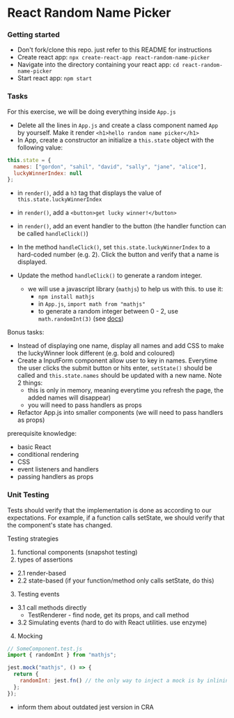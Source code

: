 # React Random Name Picker

### Getting started
- Don't fork/clone this repo. just refer to this README for instructions
- Create react app: `npx create-react-app react-random-name-picker`
- Navigate into the directory containing your react app: `cd react-random-name-picker`
- Start react app: `npm start`

### Tasks
For this exercise, we will be doing everything inside `App.js`
- Delete all the lines in `App.js` and create a class component named `App` by yourself. Make it render `<h1>hello random name picker</h1>`
- In App, create a constructor an initialize a `this.state` object with the following value:

```js
this.state = {
  names: ["gordon", "sahil", "david", "sally", "jane", "alice"],
  luckyWinnerIndex: null
};
```
- in `render()`, add a `h3` tag that displays the value of `this.state.luckyWinnerIndex`

- in `render()`, add a `<button>get lucky winner!</button>`

- in `render()`, add an event handler to the button (the handler function can be called `handleClick()`)

- In the method `handleClick()`, set `this.state.luckyWinnerIndex` to a hard-coded number (e.g. 2). Click the button and verify that a name is displayed.

- Update the method `handleClick()` to generate a random integer. 
  - we will use a javascript library (`mathjs`) to help us with this. to use it:
    - `npm install mathjs`
    - in `App.js`, `import math from "mathjs"`
    - to generate a random integer between 0 - 2, use `math.randomInt(3)` (see [docs](http://mathjs.org/docs/reference/functions/randomInt.html))


Bonus tasks:
- Instead of displaying one name, display all names and add CSS to make the luckyWinner look different (e.g. bold and coloured) 
- Create a InputForm component allow user to key in names. Everytime the user clicks the submit button or hits enter, `setState()` should be called and `this.state.names` should be updated with a new name. Note 2 things:
  - this is only in memory, meaning everytime you refresh the page, the added names will disappear)
  - you will need to pass handlers as props
- Refactor App.js into smaller components (we will need to pass handlers as props)



prerequisite knowledge:
- basic React
- conditional rendering
- CSS
- event listeners and handlers
- passing handlers as props

### Unit Testing

Tests should verify that the implementation is done as according to our expectations. For example, if a function calls setState, we should verify that the component's state has changed.

Testing strategies
1. functional components (snapshot testing)
2. types of assertions 
  - 2.1 render-based
  - 2.2 state-based (if your function/method only calls setState, do this)
3. Testing events
  - 3.1 call methods directly
    - TestRenderer - find node, get its props, and call method
  - 3.2 Simulating events (hard to do with React utilities. use enzyme)
    
4. Mocking
```js
// SomeComponent.test.js
import { randomInt } from "mathjs";

jest.mock("mathjs", () => {
  return {
    randomInt: jest.fn() // the only way to inject a mock is by inlining it here.
  };
});

```
- inform them about outdated jest version in CRA